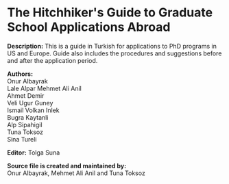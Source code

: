 The Hitchhiker's Guide to Graduate School Applications Abroad
=============================================================

__Description:__
	This is a guide in Turkish for applications to PhD programs in US and Europe. Guide also includes the procedures and suggestions before and after the application period. 
	
__Authors:__  
	Onur Albayrak  
	Lale Alpar 
	Mehmet Ali Anil  
	Ahmet Demir  
	Veli Ugur Guney  
	Ismail Volkan Inlek  
	Bugra Kaytanli  
	Alp Sipahigil  
	Tuna Toksoz  
	Sina Tureli  

__Editor:__ 
	Tolga Suna  

__Source file is created and maintained by:__  
	Onur Albayrak, Mehmet Ali Anil and Tuna Toksoz	
